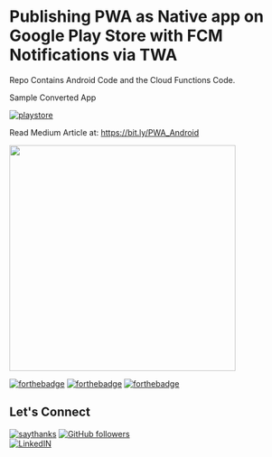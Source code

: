 # Publishing PWA as Native app on Google Play Store with FCM Notifications via TWA
Repo Contains Android Code and the Cloud Functions Code.

Sample Converted App

[![playstore](https://raw.githubusercontent.com/satyajiit/CardsX/master/Screenshots/playstore.png)](https://play.google.com/store/apps/details?id=com.argonlabs.satyajit)

Read Medium Article at: https://bit.ly/PWA_Android

<p float="center"> 
  <img src="https://drive.google.com/uc?export=view&id=1iVL94aIb849BPufN5En1Rnaii8y0XH0a" height="400" />
  </p>

[![forthebadge](https://forthebadge.com/images/badges/approved-by-george-costanza.svg)](#)
[![forthebadge](https://forthebadge.com/images/badges/powered-by-electricity.svg)](#)
[![forthebadge](https://forthebadge.com/images/badges/powered-by-responsibility.svg)](#)

## Let's Connect
[![saythanks](https://img.shields.io/badge/say-thanks-ff69b4.svg)](https://satyajiit.xyz)
[![GitHub followers](https://img.shields.io/github/followers/satyajiit?style=social&label=Follow&maxAge=2592000)](https://github.com/satyajiit?tab=followers) <br>
[![LinkedIN](https://raw.githubusercontent.com/satyajiit/CardsX/master/Screenshots/link.png)](https://www.linkedin.com/in/satyajiit/)
